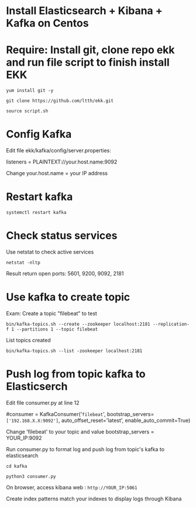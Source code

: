 # Install Elasticsearch + Kibana + Kafka on Centos 
# Require: Install git, clone repo ekk and run file script to finish install EKK
```
yum install git -y

git clone https://github.com/ltth/ekk.git

source script.sh
```

# Config Kafka 

Edit file ekk/kafka/config/server.properties:

listeners = PLAINTEXT://your.host.name:9092

Change your.host.name = your IP address

# Restart kafka

```
systemctl restart kafka
```
# Check status services
Use netstat to check active services 

```
netstat -nltp
```

Result return open ports: 5601, 9200, 9092, 2181

# Use kafka to create topic

Exam: Create a topic "filebeat" to test

```
bin/kafka-topics.sh --create --zookeeper localhost:2181 --replication-f 1 --partitions 1 --topic filebeat

```

List topics created

```
bin/kafka-topics.sh --list -zookeeper localhost:2181
```
# Push log from topic kafka to Elasticserch
Edit file consumer.py at line 12

#consumer = KafkaConsumer('```filebeat```', bootstrap_servers=```['192.168.X.X:9092']```, auto_offset_reset='latest', enable_auto_commit=True)

Change 'filebeat' to your topic and value bootstrap_servers = YOUR_IP:9092

Run consumer.py to format log and push log from topic's kafka to elasticsearch

```
cd kafka

python3 consumer.py
```

On browser, access kibana web : ```http://YOUR_IP:5061```

Create index patterns match your indexes to display logs through Kibana


